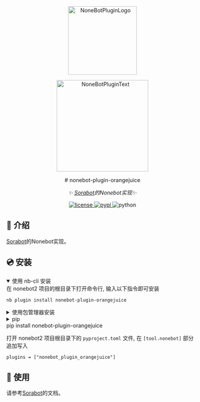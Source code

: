 <div align="center">
  <a href="https://v2.nonebot.dev/store"><img src="https://github.com/A-kirami/nonebot-plugin-template/blob/resources/nbp_logo.png" width="180" height="180" alt="NoneBotPluginLogo"></a>
  <br>
  <p><img src="https://github.com/A-kirami/nonebot-plugin-template/blob/resources/NoneBotPlugin.svg" width="240" alt="NoneBotPluginText"></p>
</div>

<div align="center">
# nonebot-plugin-orangejuice

_✨ [Sorabot](https://100oj.com/zh/%E5%B7%A5%E5%85%B7/SoraBot%E4%BD%BF%E7%94%A8%E6%8C%87%E5%8D%97)的Nonebot实现✨_

<a href="./LICENSE">
    <img src="https://img.shields.io/github/license/FDCraft/nonebot-plugin-orangejuice.svg" alt="license">
</a>
<a href="https://pypi.python.org/pypi/nonebot-plugin-orangejuice">
    <img src="https://img.shields.io/pypi/v/nonebot-plugin-orangejuice.svg" alt="pypi">
</a>
<img src="https://img.shields.io/badge/python-3.8+-blue.svg" alt="python">

</div>

## 📖 介绍

[Sorabot](https://100oj.com/zh/%E5%B7%A5%E5%85%B7/SoraBot%E4%BD%BF%E7%94%A8%E6%8C%87%E5%8D%97)的Nonebot实现。

## 💿 安装

<details open>
<summary>使用 nb-cli 安装</summary>
</details>
在 nonebot2 项目的根目录下打开命令行, 输入以下指令即可安装

    nb plugin install nonebot-plugin-orangejuice


<details>
<summary>使用包管理器安装</summary>
在 nonebot2 项目的插件目录下, 打开命令行, 根据你使用的包管理器, 输入相应的安装命令
</details>

<details>
<summary>pip</summary>
</details>
    pip install nonebot-plugin-orangejuice

打开 nonebot2 项目根目录下的 `pyproject.toml` 文件, 在 `[tool.nonebot]` 部分追加写入

    plugins = ["nonebot_plugin_orangejuice"]



## 🎉 使用

请参考[Sorabot](https://100oj.com/zh/%E5%B7%A5%E5%85%B7/SoraBot%E4%BD%BF%E7%94%A8%E6%8C%87%E5%8D%97)的文档。
